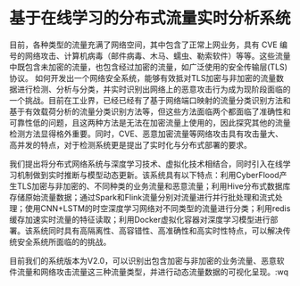 # 基于在线学习的分布式流量实时分析系统
目前，各种类型的流量充满了网络空间，其中包含了正常上网业务，具有 CVE 编号的网络攻击、计算机病毒（邮件病毒、木马、蠕虫、勒索软件）等等。这些流量中既包含未加密的流量，也包含经过加密的流量，如广泛使用的安全传输层(TLS)协议。 如何开发出一个网络安全系统，能够有效抵对TLS加密与非加密的流量数据进行检测、分析与分类，并实时识别出网络上的恶意攻击行为成为现阶段面临的一个挑战。目前在工业界，已经已经有了基于网络端口映射的流量分类识别方法和基于有效载荷分析的流量分类识别方法等，但这些方法面临两个都面临了准确性和可靠性低的问题，且这两种方法是无法在加密流量上使用的，因此探究其他的流量检测方法显得格外重要。同时，CVE、恶意加密流量等网络攻击具有攻击量大、高并发的特点，对于检测系统更是提出了实时化与分布式部署的要求。

我们提出将分布式网络系统与深度学习技术、虚拟化技术相结合，同时引入在线学习机制做到实时推断与模型动态更新。该系统具有以下特点：利用CyberFlood产生TLS加密与非加密的、不同种类的业务流量和恶意流量；利用Hive分布式数据库存储原始流量数据；通过Spark和Flink流量分别对流量进行并行批处理和流式处理；使用CNN+LSTM的时空深度学习网络对不同类型的流量进行分类；利用redis缓存加速实时流量的特征读取；利用Docker虚拟化容器对深度学习模型进行部署。该系统同时具有高隔离性、高容错性、高准确性和高实时性特点，可以解决传统安全系统所面临的的挑战。

目前我们的系统版本为V2.0，可以识别出包含加密与非加密的业务流量、恶意软件流量和网络攻击流量这三种流量类型，并进行动态流量数据的可视化呈现。:wq

